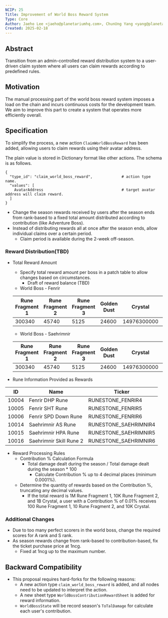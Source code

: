 ```yaml
---
NCIP: 25
Title: Improvement of World Boss Reward System
Type: Core
Author: Jaeho Lee <jaeho@planetariumhq.com>, ChunUng Yang <yang@planetariumhq.com>, Eugene Hong <eugene@planetariumhq.com>
Created: 2025-02-18
---
```


## Abstract

Transition from an admin-controlled reward distribution system to a user-driven claim system where all users can claim rewards according to predefined rules.

## Motivation

The manual processing part of the world boss reward system imposes a load on the chain and incurs continuous costs for the development team. We aim to improve this part to create a system that operates more efficiently overall.

## Specification

To simplify the process, a new action `ClaimWorldBossReward` has been added, allowing users to claim rewards using their avatar address.

The plain value is stored in Dictionary format like other actions. The schema is as follows.
```
{
  "type_id": "claim_world_boss_reward",             # action type name.
  "values": [
    AvatarAddress                                   # target avatar address will claim reward.
  ]
}
```

- Change the season rewards received by users after the season ends from rank-based to a fixed total amount distributed according to contribution (like Adventure Boss).
- Instead of distributing rewards all at once after the season ends, allow individual claims over a certain period.
  - Claim period is available during the 2-week off-season.


### Reward Distribution(TBD)
- Total Reward Amount
  - Specify total reward amount per boss in a patch table to allow changes based on circumstances.
    - Draft of reward balance (TBD)
  - World Boss - Fenrir

  | Rune Fragment 1 | Rune Fragment 2 | Rune Fragment 3 | Golden Dust | Crystal | AP Potion |
  | --- | --- | --- | --- | --- | --- |
  | 300340 | 45740 | 5125 | 24600 | 14976300000 | 1270 |
  - World Boss - Saehrimnir

  | Rune Fragment 1 | Rune Fragment 2 | Rune Fragment 3 | Golden Dust | Crystal | AP Potion |
  | --- | --- | --- | --- | --- | --- |
  | 300340 | 45740 | 5125 | 24600 | 14976300000 | 1270 |

- Rune Information Provided as Rewards

| ID | Name | Ticker |
| --- | --- | --- |
| 10004 | Fenrir DHP Rune | RUNESTONE_FENRIR4 |
| 10005 | Fenrir SHT Rune | RUNESTONE_FENRIR5 |
| 10006 | Fenrir SPD Down Rune | RUNESTONE_FENRIR6 |
| 10014 | Saehrimnir AS Rune | RUNESTONE_SAEHRIMNIR4 |
| 10015 | Saehrimnir HPA Rune | RUNESTONE_SAEHRIMNIR5 |
| 10016 | Saehrimnir Skill Rune 2 | RUNESTONE_SAEHRIMNIR6 |

- Reward Processing Rules
  - Contribution % Calculation Formula
    - Total damage dealt during the season / Total damage dealt during the season * 100
      - Calculate Contribution % up to 4 decimal places (minimum 0.0001%).
  - Determine the quantity of rewards based on the Contribution %, truncating any decimal values.
    - If the total reward is 1M Rune Fragment 1, 10K Rune Fragment 2, and 1B Crystal, a user with a Contribution % of 0.01% receives 100 Rune Fragment 1, 10 Rune Fragment 2, and 10K Crystal.

### Additional Changes

- Due to too many perfect scorers in the world boss, change the required scores for A rank and S rank.
- As season rewards change from rank-based to contribution-based, fix the ticket purchase price at 1ncg.
  - Fixed at 1ncg up to the maximum number.

## Backward Compatibility

* This proposal requires hard-forks for the following reasons:
  - A new action type `claim_world_boss_reward` is added, and all nodes need to be updated to interpret the action.
  - A new sheet type `WorldBossContributionRewardSheet` is added for reward information.
  - `WorldBossState` will be record season's `ToTalDamage` for calculate each user's contribution.
